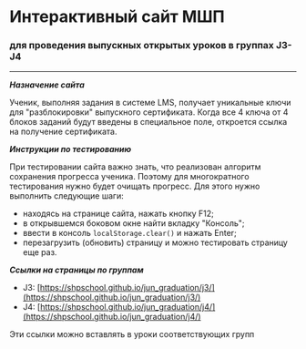 # Интерактивный сайт МШП

### для проведения выпускных открытых уроков в группах J3-J4

---

**_Назначение сайта_**

Ученик, выполняя задания в системе LMS, получает уникальные ключи для "разблокировки" выпускного сертификата. Когда все 4 ключа от 4 блоков заданий будут введены в специальное поле, откроется ссылка на получение сертификата.

**_Инструкции по тестированию_**

При тестировании сайта важно знать, что реализован алгоритм сохранения прогресса ученика.
Поэтому для многократного тестирования нужно будет очищать прогресс. Для этого нужно выполнить следующие шаги:

- находясь на странице сайта, нажать кнопку F12;
- в открывшемся боковом окне найти вкладку "Консоль";
- ввести в консоль `localStorage.clear()` и нажать Enter;
- перезагрузить (обновить) страницу и можно тестировать страницу еще раз.

**_Ссылки на страницы по группам_**

- J3: [https://shpschool.github.io/jun_graduation/j3/](https://shpschool.github.io/jun_graduation/j3/)
- J4: [https://shpschool.github.io/jun_graduation/j4/](https://shpschool.github.io/jun_graduation/j4/)

Эти ссылки можно вставлять в уроки соответствующих групп